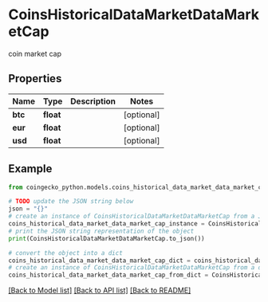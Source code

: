 # CoinsHistoricalDataMarketDataMarketCap

coin market cap

## Properties

Name | Type | Description | Notes
------------ | ------------- | ------------- | -------------
**btc** | **float** |  | [optional] 
**eur** | **float** |  | [optional] 
**usd** | **float** |  | [optional] 

## Example

```python
from coingecko_python.models.coins_historical_data_market_data_market_cap import CoinsHistoricalDataMarketDataMarketCap

# TODO update the JSON string below
json = "{}"
# create an instance of CoinsHistoricalDataMarketDataMarketCap from a JSON string
coins_historical_data_market_data_market_cap_instance = CoinsHistoricalDataMarketDataMarketCap.from_json(json)
# print the JSON string representation of the object
print(CoinsHistoricalDataMarketDataMarketCap.to_json())

# convert the object into a dict
coins_historical_data_market_data_market_cap_dict = coins_historical_data_market_data_market_cap_instance.to_dict()
# create an instance of CoinsHistoricalDataMarketDataMarketCap from a dict
coins_historical_data_market_data_market_cap_from_dict = CoinsHistoricalDataMarketDataMarketCap.from_dict(coins_historical_data_market_data_market_cap_dict)
```
[[Back to Model list]](../README.md#documentation-for-models) [[Back to API list]](../README.md#documentation-for-api-endpoints) [[Back to README]](../README.md)


